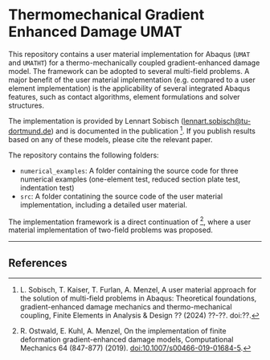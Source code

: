 # Thermomechanical Gradient Enhanced Damage UMAT
This repository contains a user material implementation for Abaqus (`UMAT` and `UMATHT`) for a thermo-mechanically coupled gradient-enhanced damage model. The framework can be adopted to several multi-field problems. 
A major benefit of the user material implementation (e.g. compared to a user element implementation) is the applicability of several integrated Abaqus features, such as contact algorithms, element formulations and solver structures. 

The implementation is provided by Lennart Sobisch (<lennart.sobisch@tu-dortmund.de>) and is documented in the publication [^1].
If you publish results based on any of these models, please cite the relevant paper.

The repository contains the following folders:
- `numerical_examples`: A folder containing the source code for three numerical examples (one-element test, reduced section plate test, indentation test)
- `src`: A folder contatining the source code of the user material implementation, including a detailed user material.

The implementation framework is a direct continuation of [^2], where a user material implementation of two-field problems was proposed.

---
## References
[^1]: L. Sobisch, T. Kaiser, T. Furlan, A. Menzel, A user material approach for the solution of multi-field problems in Abaqus: Theoretical foundations, gradient-enhanced damage mechanics and thermo-mechanical coupling, Finite Elements in Analysis & Design ?? (2024) ??-??. doi:??.
[^2]: R. Ostwald, E. Kuhl, A. Menzel, On the implementation of finite deformation gradient-enhanced damage models, Computational Mechanics 64 (847-877) (2019). <doi:10.1007/s00466-019-01684-5>.
